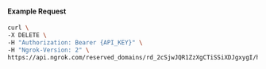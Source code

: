 <!-- Code generated for API Clients. DO NOT EDIT. -->

#### Example Request

```bash
curl \
-X DELETE \
-H "Authorization: Bearer {API_KEY}" \
-H "Ngrok-Version: 2" \
https://api.ngrok.com/reserved_domains/rd_2cSjwJQR1ZzXgCTiSSiXDJgxygI/https_endpoint_configuration
```
